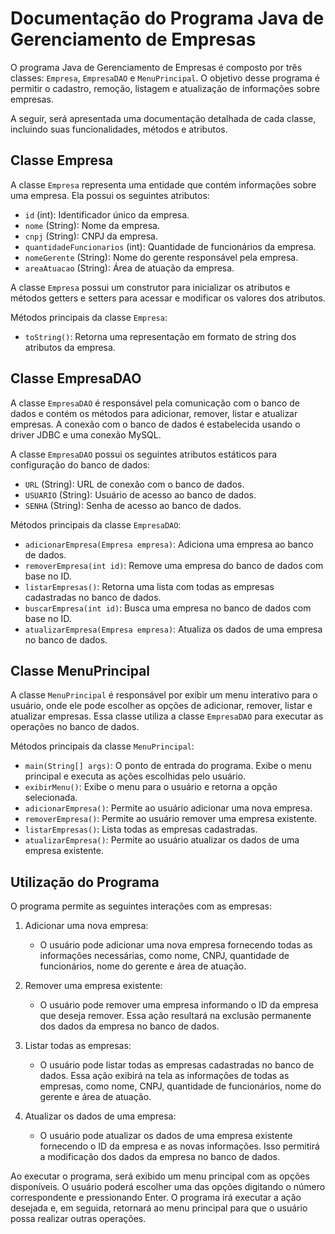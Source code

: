 # Documentação do Programa Java de Gerenciamento de Empresas

O programa Java de Gerenciamento de Empresas é composto por três classes: `Empresa`, `EmpresaDAO` e `MenuPrincipal`. O objetivo desse programa é permitir o cadastro, remoção, listagem e atualização de informações sobre empresas.

A seguir, será apresentada uma documentação detalhada de cada classe, incluindo suas funcionalidades, métodos e atributos.

## Classe Empresa

A classe `Empresa` representa uma entidade que contém informações sobre uma empresa. Ela possui os seguintes atributos:

- `id` (int): Identificador único da empresa.
- `nome` (String): Nome da empresa.
- `cnpj` (String): CNPJ da empresa.
- `quantidadeFuncionarios` (int): Quantidade de funcionários da empresa.
- `nomeGerente` (String): Nome do gerente responsável pela empresa.
- `areaAtuacao` (String): Área de atuação da empresa.

A classe `Empresa` possui um construtor para inicializar os atributos e métodos getters e setters para acessar e modificar os valores dos atributos.

Métodos principais da classe `Empresa`:

- `toString()`: Retorna uma representação em formato de string dos atributos da empresa.

## Classe EmpresaDAO

A classe `EmpresaDAO` é responsável pela comunicação com o banco de dados e contém os métodos para adicionar, remover, listar e atualizar empresas. A conexão com o banco de dados é estabelecida usando o driver JDBC e uma conexão MySQL.

A classe `EmpresaDAO` possui os seguintes atributos estáticos para configuração do banco de dados:

- `URL` (String): URL de conexão com o banco de dados.
- `USUARIO` (String): Usuário de acesso ao banco de dados.
- `SENHA` (String): Senha de acesso ao banco de dados.

Métodos principais da classe `EmpresaDAO`:

- `adicionarEmpresa(Empresa empresa)`: Adiciona uma empresa ao banco de dados.
- `removerEmpresa(int id)`: Remove uma empresa do banco de dados com base no ID.
- `listarEmpresas()`: Retorna uma lista com todas as empresas cadastradas no banco de dados.
- `buscarEmpresa(int id)`: Busca uma empresa no banco de dados com base no ID.
- `atualizarEmpresa(Empresa empresa)`: Atualiza os dados de uma empresa no banco de dados.

## Classe MenuPrincipal

A classe `MenuPrincipal` é responsável por exibir um menu interativo para o usuário, onde ele pode escolher as opções de adicionar, remover, listar e atualizar empresas. Essa classe utiliza a classe `EmpresaDAO` para executar as operações no banco de dados.

Métodos principais da classe `MenuPrincipal`:

- `main(String[] args)`: O ponto de entrada do programa. Exibe o menu principal e executa as ações escolhidas pelo usuário.
- `exibirMenu()`: Exibe o menu para o usuário e retorna a opção selecionada.
- `adicionarEmpresa()`: Permite ao usuário adicionar uma nova empresa.
- `removerEmpresa()`: Permite ao usuário remover uma empresa existente.
- `listarEmpresas()`: Lista todas as empresas cadastradas.
- `atualizarEmpresa()`: Permite ao usuário atualizar os dados de uma empresa existente.

## Utilização do Programa

O programa permite as seguintes interações com as empresas:

1. Adicionar uma nova empresa:
   - O usuário pode adicionar uma nova empresa fornecendo todas as informações necessárias, como nome, CNPJ, quantidade de funcionários, nome do gerente e área de atuação.

2. Remover uma empresa existente:
   - O usuário pode remover uma empresa informando o ID da empresa que deseja remover. Essa ação resultará na exclusão permanente dos dados da empresa no banco de dados.

3. Listar todas as empresas:
   - O usuário pode listar todas as empresas cadastradas no banco de dados. Essa ação exibirá na tela as informações de todas as empresas, como nome, CNPJ, quantidade de funcionários, nome do gerente e área de atuação.

4. Atualizar os dados de uma empresa:
   - O usuário pode atualizar os dados de uma empresa existente fornecendo o ID da empresa e as novas informações. Isso permitirá a modificação dos dados da empresa no banco de dados.

Ao executar o programa, será exibido um menu principal com as opções disponíveis. O usuário poderá escolher uma das opções digitando o número correspondente e pressionando Enter. O programa irá executar a ação desejada e, em seguida, retornará ao menu principal para que o usuário possa realizar outras operações.
